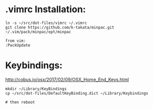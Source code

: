 # .vimrc Installation:

```shell
ln -s ~/src/dot-files/vimrc ~/.vimrc
git clone https://github.com/k-takata/minpac.git ~/.vim/pack/minpac/opt/minpac

from vim:
:PackUpdate
```

# Keybindings:

http://cobus.io/osx/2017/02/09/OSX_Home_End_Keys.html

```shell
mkdir ~/Library/KeyBindings
cp ~/src/dot-files/DefaultKeyBinding.dict ~/Library/Keybindings

# then reboot
```
